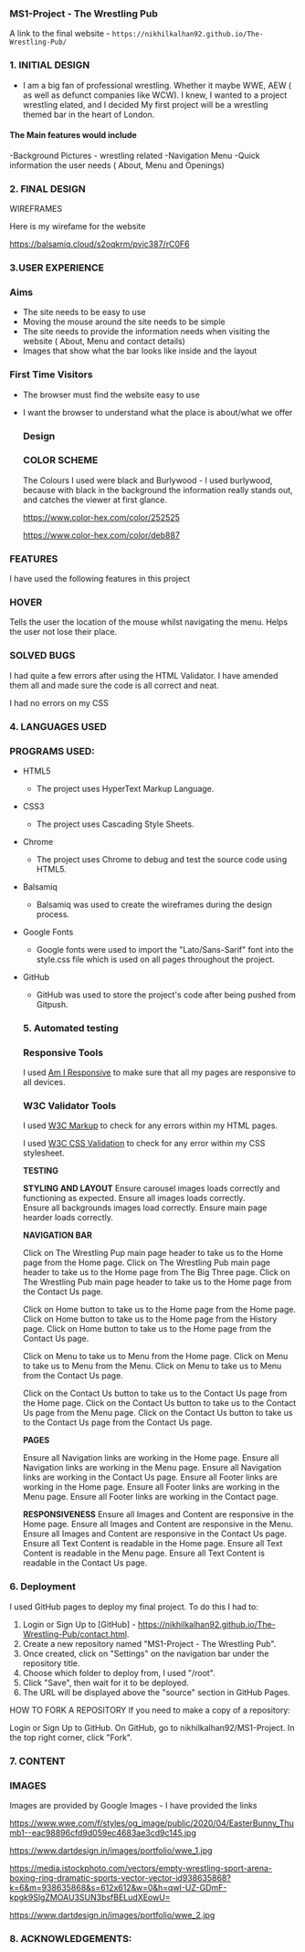 ### MS1-Project - The Wrestling Pub

A link to the final website - `https://nikhilkalhan92.github.io/The-Wrestling-Pub/`



### 1. INITIAL DESIGN

- I am a big fan of professional wrestling. Whether it maybe WWE, AEW ( as well as defunct companies like WCW). I knew, I wanted to a project wrestling elated, and I decided My first project will be a wrestling themed bar in the heart of London.



#### The Main features would include

-Background Pictures - wrestling related
-Navigation Menu
-Quick information the user needs ( About, Menu and Openings)



### 2. FINAL DESIGN

WIREFRAMES

Here is my wirefame for the website

https://balsamiq.cloud/s2oqkrm/pvic387/rC0F6



### 3.USER EXPERIENCE

### Aims

- The site needs to be easy to use
- Moving the mouse around the site needs to be simple
- The site needs to provide the information needs when visiting the website ( About, Menu and       contact details)
- Images that show what the bar looks like inside and the layout 

### First Time Visitors

- The browser must find the website easy to use
- I want the browser to understand what the place is about/what we offer

  ### Design

  ### COLOR SCHEME

  The Colours I used were black and Burlywood - I used burlywood, because with black in the background the information really stands out, and catches the viewer at first glance.

  https://www.color-hex.com/color/252525

  https://www.color-hex.com/color/deb887

 

### FEATURES
I have used the following features in this project

### HOVER

Tells the user the location of the mouse whilst navigating the menu.
Helps the user not lose their place.

### SOLVED BUGS

I had quite a few errors after using the HTML Validator. I have amended them all and made sure the code is all correct and neat.

I had no errors on my CSS

### 4. LANGUAGES USED

### PROGRAMS USED:

- HTML5

  - The project uses HyperText Markup Language.

- CSS3

  - The project uses Cascading Style Sheets.

- Chrome

  - The project uses Chrome to debug and test the source code using HTML5.

- Balsamiq

  - Balsamiq was used to create the wireframes during the design process.

- Google Fonts

  - Google fonts were used to import the "Lato/Sans-Sarif" font into the style.css file which is used on all pages throughout the project.

- GitHub

  - GitHub was used to store the project's code after being pushed from Gitpush.

  ### 5. Automated testing

  ### Responsive Tools

  I used [Am I Responsive](http://ami.responsivedesign.is/) to make sure that all my pages are responsive to all devices.

  ### W3C Validator Tools

  I used [W3C Markup](https://validator.w3.org/#validate_by_input+with_options) to check for any errors within my HTML pages.

  I used [W3C CSS Validation](https://jigsaw.w3.org/css-validator/) to check for any error within my CSS stylesheet.

  **TESTING**

  **STYLING AND LAYOUT**
  Ensure carousel images loads correctly and functioning as expected.
  Ensure all images loads correctly.    
  Ensure all backgrounds images load correctly.
  Ensure main page hearder loads correctly.

  **NAVIGATION BAR**

  Click on The Wrestling Pup main page header to take us to the Home page from the Home page.
	Click on The Wrestling Pub main page header to take us to the Home page from The Big Three page.
	Click on The Wrestling Pub main page header to take us to the Home page from the Contact Us page.

  Click on Home button to take us to the Home page from the Home page.
	Click on Home button to take us to the Home page from the History page.
  Click on Home button to take us to the Home page from the Contact Us page.
	
	Click on Menu to take us to Menu from the Home page.
	Click on Menu to take us to Menu from the Menu.
	Click on Menu to take us to Menu from the Contact Us page.
	
  Click on the Contact Us button to take us to the Contact Us page from the Home page.
  Click on the Contact Us button to take us to the Contact Us page from the Menu page.
  Click on the Contact Us button to take us to the Contact Us page from the Contact Us page.


  **PAGES**

  Ensure all Navigation links are working in the Home page.
  Ensure all Navigation links are working in the Menu page.
  Ensure all Navigation links are working in the Contact Us page.
  Ensure all Footer links are working in the Home page.
  Ensure all Footer links are working in the Menu page.
  Ensure all Footer links are working in the Contact page.

  **RESPONSIVENESS**
  Ensure all Images and Content are responsive in the Home page.
  Ensure all Images and Content are responsive in the Menu.
  Ensure all Images and Content are responsive in the Contact Us page.
  Ensure all Text Content is readable in the Home page.
  Ensure all Text Content is readable in the Menu page.
  Ensure all Text Content is readable in the Contact Us page.


### 6. Deployment

I used GitHub pages to deploy my final project. To do this I had to:

1. Login or Sign Up to [GitHub] - https://nikhilkalhan92.github.io/The-Wrestling-Pub/contact.html.
2. Create a new repository named "MS1-Project - The Wrestling Pub".
3. Once created, click on "Settings" on the navigation bar under the repository title.
4. Choose which folder to deploy from, I used "/root".
5. Click "Save", then wait for it to be deployed. 
6. The URL will be displayed above the "source" section in GitHub Pages.

HOW TO FORK A REPOSITORY
If you need to make a copy of a repository:

Login or Sign Up to GitHub.
On GitHub, go to nikhilkalhan92/MS1-Project.
In the top right corner, click "Fork".


### 7. CONTENT

### IMAGES
Images are provided by Google Images - I have provided the links

https://www.wwe.com/f/styles/og_image/public/2020/04/EasterBunny_Thumb1--eac98896cfd9d059ec4683ae3cd9c145.jpg

https://www.dartdesign.in/images/portfolio/wwe_1.jpg

https://media.istockphoto.com/vectors/empty-wrestling-sport-arena-boxing-ring-dramatic-sports-vector-vector-id938635868?k=6&m=938635868&s=612x612&w=0&h=qwI-UZ-GDmF-kpgk9SlgZMOAU3SUN3bsfBELudXEowU=

https://www.dartdesign.in/images/portfolio/wwe_2.jpg

### 8. ACKNOWLEDGEMENTS: